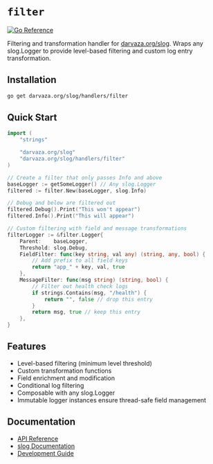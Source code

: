 # `filter`

[![Go Reference][godoc-badge]][godoc]

[godoc]: https://pkg.go.dev/darvaza.org/slog/handlers/filter
[godoc-badge]: https://pkg.go.dev/badge/darvaza.org/slog/handlers/filter.svg

Filtering and transformation handler for
[darvaza.org/slog](https://github.com/darvaza-proxy/slog).
Wraps any slog.Logger to provide level-based filtering and custom log entry
transformation.

## Installation

```bash
go get darvaza.org/slog/handlers/filter
```

## Quick Start

```go
import (
    "strings"

    "darvaza.org/slog"
    "darvaza.org/slog/handlers/filter"
)

// Create a filter that only passes Info and above
baseLogger := getSomeLogger() // Any slog.Logger
filtered := filter.New(baseLogger, slog.Info)

// Debug and below are filtered out
filtered.Debug().Print("This won't appear")
filtered.Info().Print("This will appear")

// Custom filtering with field and message transformations
filterLogger := &filter.Logger{
    Parent:    baseLogger,
    Threshold: slog.Debug,
    FieldFilter: func(key string, val any) (string, any, bool) {
        // Add prefix to all field keys
        return "app_" + key, val, true
    },
    MessageFilter: func(msg string) (string, bool) {
        // Filter out health check logs
        if strings.Contains(msg, "/health") {
            return "", false // drop this entry
        }
        return msg, true // keep this entry
    },
}
```

## Features

- Level-based filtering (minimum level threshold)
- Custom transformation functions
- Field enrichment and modification
- Conditional log filtering
- Composable with any slog.Logger
- Immutable logger instances ensure thread-safe field management

## Documentation

- [API Reference](https://pkg.go.dev/darvaza.org/slog/handlers/filter)
- [slog Documentation](https://github.com/darvaza-proxy/slog)
- [Development Guide](AGENT.md)
